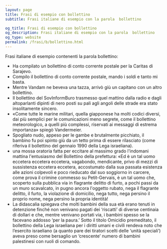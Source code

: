 ```yaml
---
layout: page
title: Frasi di esempio con bollettino 
subtitle: Frasi italiane di esempio con la parola  bollettino

og_title: Frasi di esempio con bollettino 
og_description: Frasi italiane di esempio con la parola  bollettino
og_type: website
permalink: /frasi/b/bollettino.html
---
```


Frasi italiane di esempio contenenti la parola bollettino:


- Ha compilato un bollettino di conto corrente postale per la Caritas di Sarajevo.
- Compilo il bollettino di conto corrente postale, mando i soldi e tanto mi basta.
- Mentre Vandam ne beveva una tazza, arrivò giù un capitano con un altro bollettino.
- Il bollettino del SovInformBuro trasmesso quel mattino dalla radio e dagli altoparlanti dipinti di nero posti su pali agli angoli delle strade era stato insolitamente sincero.
- «Come tutte le marine militari, quella giapponese ha molti codici diversi, dai più semplici per le comunicazioni meno segrete, come il bollettino meteorologico, a quelli più complessi, riservati ai messaggi di estrema importanza» spiegò Vandermeier.
- Spogliato nudo, appeso per le gambe e brutalmente picchiato, il bambino fu poi spinto giù da un tetto prima di essere rilasciato (come riferiva il bollettino del gennaio 1990 della Lega israeliana).
- una mossa oratoria fatta per eccitare al massimo grado l'indomani mattina l'entusiasmo del Bollettino della prefettura: «Ed è un tal uomo eccetera eccetera eccetera, vagabondo, mendicante, privo di mezzi di sussistenza eccetera eccetera, accostumato dalla sua passata esistenza alle azioni colpevoli e poco rieducato dal suo soggiorno in carcere, come prova il crimine commesso su Petit-Gervais, è un tal uomo che, scoperto sulla pubblica via in flagrante delitto di furto, a pochi passi da un muro scavalcato, in pugno ancora l'oggetto rubato, nega il flagrante delitto, il furto, la violazione di domicilio, nega tutto, nega persino il proprio nome, nega persino la propria identità!
- La didascalia spiegava che molti bambini della sua età erano tenuti in detenzione finché non venivano pagati dei ‘riscatti’ di diverse centinaia di dollari e che, mentre venivano portati via, i bambini spesso se la facevano addosso ‘per la paura.’ Sotto il titolo Omicidio premeditato, il bollettino della Lega israeliana per i diritti umani e civili rendeva noto che l’esercito israeliano (a quanto pare dei tiratori scelti delle ‘unità speciali’) aveva preso come bersaglio un ‘crescente’ numero di bambini palestinesi con ruoli di comando.
